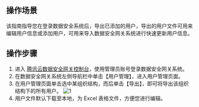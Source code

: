 ## 操作场景
该指南指导您在登录数据安全系统后，导出已添加的用户，导出的用户文件可用来编辑用户信息或添加用户，可用来导入数据安全网关系统进行快速更新用户信息。

## 操作步骤
1. 进入 [腾讯云数据安全网关控制台](https://console.cloud.tencent.com/dasb)，使用管理员账号登录数据安全网关系统。
2. 在数据安全网关系统左侧导航栏中单击【用户管理】，进入用户管理页面。
3. 在用户管理页面单击选中某组织结构，而后单击【导出】，即可将导出该组织结构下的所有用户。
  ![1](https://main.qcloudimg.com/raw/4567860b828a379dab74aa0b32a504b3.png)
4. 用户文件默认下载至本地，为 Excel 表格文件，方便您进行编辑。
